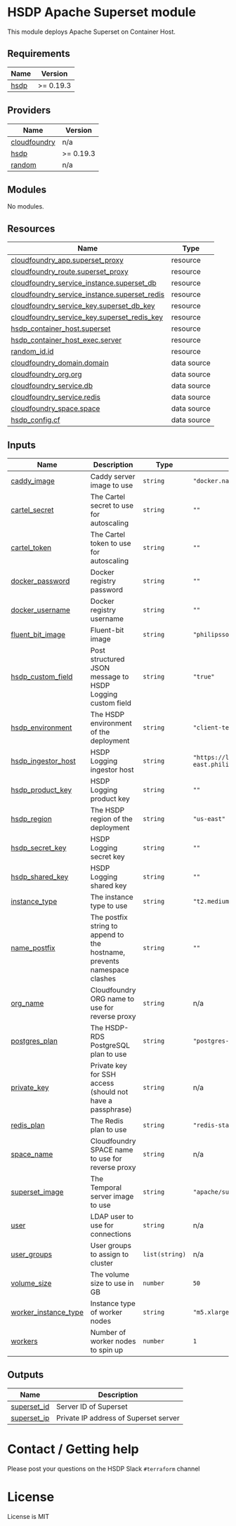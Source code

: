# HSDP Apache Superset module

This module deploys Apache Superset on Container Host. 

<!--- BEGIN_TF_DOCS --->
## Requirements

| Name | Version |
|------|---------|
| <a name="requirement_hsdp"></a> [hsdp](#requirement\_hsdp) | >= 0.19.3 |

## Providers

| Name | Version |
|------|---------|
| <a name="provider_cloudfoundry"></a> [cloudfoundry](#provider\_cloudfoundry) | n/a |
| <a name="provider_hsdp"></a> [hsdp](#provider\_hsdp) | >= 0.19.3 |
| <a name="provider_random"></a> [random](#provider\_random) | n/a |

## Modules

No modules.

## Resources

| Name | Type |
|------|------|
| [cloudfoundry_app.superset_proxy](https://registry.terraform.io/providers/cloudfoundry-community/cloudfoundry/latest/docs/resources/app) | resource |
| [cloudfoundry_route.superset_proxy](https://registry.terraform.io/providers/cloudfoundry-community/cloudfoundry/latest/docs/resources/route) | resource |
| [cloudfoundry_service_instance.superset_db](https://registry.terraform.io/providers/cloudfoundry-community/cloudfoundry/latest/docs/resources/service_instance) | resource |
| [cloudfoundry_service_instance.superset_redis](https://registry.terraform.io/providers/cloudfoundry-community/cloudfoundry/latest/docs/resources/service_instance) | resource |
| [cloudfoundry_service_key.superset_db_key](https://registry.terraform.io/providers/cloudfoundry-community/cloudfoundry/latest/docs/resources/service_key) | resource |
| [cloudfoundry_service_key.superset_redis_key](https://registry.terraform.io/providers/cloudfoundry-community/cloudfoundry/latest/docs/resources/service_key) | resource |
| [hsdp_container_host.superset](https://registry.terraform.io/providers/philips-software/hsdp/latest/docs/resources/container_host) | resource |
| [hsdp_container_host_exec.server](https://registry.terraform.io/providers/philips-software/hsdp/latest/docs/resources/container_host_exec) | resource |
| [random_id.id](https://registry.terraform.io/providers/random/latest/docs/resources/id) | resource |
| [cloudfoundry_domain.domain](https://registry.terraform.io/providers/cloudfoundry-community/cloudfoundry/latest/docs/data-sources/domain) | data source |
| [cloudfoundry_org.org](https://registry.terraform.io/providers/cloudfoundry-community/cloudfoundry/latest/docs/data-sources/org) | data source |
| [cloudfoundry_service.db](https://registry.terraform.io/providers/cloudfoundry-community/cloudfoundry/latest/docs/data-sources/service) | data source |
| [cloudfoundry_service.redis](https://registry.terraform.io/providers/cloudfoundry-community/cloudfoundry/latest/docs/data-sources/service) | data source |
| [cloudfoundry_space.space](https://registry.terraform.io/providers/cloudfoundry-community/cloudfoundry/latest/docs/data-sources/space) | data source |
| [hsdp_config.cf](https://registry.terraform.io/providers/philips-software/hsdp/latest/docs/data-sources/config) | data source |

## Inputs

| Name | Description | Type | Default | Required |
|------|-------------|------|---------|:--------:|
| <a name="input_caddy_image"></a> [caddy\_image](#input\_caddy\_image) | Caddy server image to use | `string` | `"docker.na1.hsdp.io/philipslabs/caddy:latest"` | no |
| <a name="input_cartel_secret"></a> [cartel\_secret](#input\_cartel\_secret) | The Cartel secret to use for autoscaling | `string` | `""` | no |
| <a name="input_cartel_token"></a> [cartel\_token](#input\_cartel\_token) | The Cartel token to use for autoscaling | `string` | `""` | no |
| <a name="input_docker_password"></a> [docker\_password](#input\_docker\_password) | Docker registry password | `string` | `""` | no |
| <a name="input_docker_username"></a> [docker\_username](#input\_docker\_username) | Docker registry username | `string` | `""` | no |
| <a name="input_fluent_bit_image"></a> [fluent\_bit\_image](#input\_fluent\_bit\_image) | Fluent-bit image | `string` | `"philipssoftware/fluent-bit-out-hsdp:latest"` | no |
| <a name="input_hsdp_custom_field"></a> [hsdp\_custom\_field](#input\_hsdp\_custom\_field) | Post structured JSON message to HSDP Logging custom field | `string` | `"true"` | no |
| <a name="input_hsdp_environment"></a> [hsdp\_environment](#input\_hsdp\_environment) | The HSDP environment of the deployment | `string` | `"client-test"` | no |
| <a name="input_hsdp_ingestor_host"></a> [hsdp\_ingestor\_host](#input\_hsdp\_ingestor\_host) | HSDP Logging ingestor host | `string` | `"https://logingestor2-client-test.us-east.philips-healthsuite.com"` | no |
| <a name="input_hsdp_product_key"></a> [hsdp\_product\_key](#input\_hsdp\_product\_key) | HSDP Logging product key | `string` | `""` | no |
| <a name="input_hsdp_region"></a> [hsdp\_region](#input\_hsdp\_region) | The HSDP region of the deployment | `string` | `"us-east"` | no |
| <a name="input_hsdp_secret_key"></a> [hsdp\_secret\_key](#input\_hsdp\_secret\_key) | HSDP Logging secret key | `string` | `""` | no |
| <a name="input_hsdp_shared_key"></a> [hsdp\_shared\_key](#input\_hsdp\_shared\_key) | HSDP Logging shared key | `string` | `""` | no |
| <a name="input_instance_type"></a> [instance\_type](#input\_instance\_type) | The instance type to use | `string` | `"t2.medium"` | no |
| <a name="input_name_postfix"></a> [name\_postfix](#input\_name\_postfix) | The postfix string to append to the hostname, prevents namespace clashes | `string` | `""` | no |
| <a name="input_org_name"></a> [org\_name](#input\_org\_name) | Cloudfoundry ORG name to use for reverse proxy | `string` | n/a | yes |
| <a name="input_postgres_plan"></a> [postgres\_plan](#input\_postgres\_plan) | The HSDP-RDS PostgreSQL plan to use | `string` | `"postgres-medium-dev"` | no |
| <a name="input_private_key"></a> [private\_key](#input\_private\_key) | Private key for SSH access (should not have a passphrase) | `string` | n/a | yes |
| <a name="input_redis_plan"></a> [redis\_plan](#input\_redis\_plan) | The Redis plan to use | `string` | `"redis-standalone"` | no |
| <a name="input_space_name"></a> [space\_name](#input\_space\_name) | Cloudfoundry SPACE name to use for reverse proxy | `string` | n/a | yes |
| <a name="input_superset_image"></a> [superset\_image](#input\_superset\_image) | The Temporal server image to use | `string` | `"apache/superset:latest-dev"` | no |
| <a name="input_user"></a> [user](#input\_user) | LDAP user to use for connections | `string` | n/a | yes |
| <a name="input_user_groups"></a> [user\_groups](#input\_user\_groups) | User groups to assign to cluster | `list(string)` | n/a | yes |
| <a name="input_volume_size"></a> [volume\_size](#input\_volume\_size) | The volume size to use in GB | `number` | `50` | no |
| <a name="input_worker_instance_type"></a> [worker\_instance\_type](#input\_worker\_instance\_type) | Instance type of worker nodes | `string` | `"m5.xlarge"` | no |
| <a name="input_workers"></a> [workers](#input\_workers) | Number of worker nodes to spin up | `number` | `1` | no |

## Outputs

| Name | Description |
|------|-------------|
| <a name="output_superset_id"></a> [superset\_id](#output\_superset\_id) | Server ID of Superset |
| <a name="output_superset_ip"></a> [superset\_ip](#output\_superset\_ip) | Private IP address of Superset server |

<!--- END_TF_DOCS --->

# Contact / Getting help

Please post your questions on the HSDP Slack `#terraform` channel

# License

License is MIT
